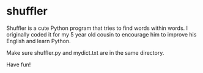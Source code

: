 # shuffler
Shuffler is a cute Python program that tries to find words within words. I originally coded it for my 5 year old cousin to encourage him to improve his English and learn Python.

Make sure shuffler.py and mydict.txt are in the same directory.

Have fun!
